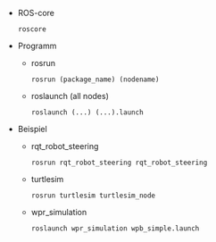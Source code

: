 - ROS-core
	```ROS
	roscore
	```

- Programm 
	- rosrun 
		```ROS
		rosrun (package_name) (nodename)
		```
	- roslaunch (all nodes) 
		```ROS
		roslaunch (...) (...).launch 
		```

- Beispiel 
	- rqt_robot_steering 
		```ROS
		rosrun rqt_robot_steering rqt_robot_steering 
		```
	- turtlesim 
		```ROS
		rosrun turtlesim turtlesim_node
		```
	- wpr_simulation 
		```ROS
		roslaunch wpr_simulation wpb_simple.launch 
		```
